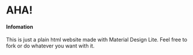 # AHA!

#### Infomation

This is just a plain html website made with Material Design Lite. Feel free to fork or do whatever you want with it.
